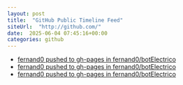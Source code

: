 ```yaml
---
layout: post
title:  "GitHub Public Timeline Feed"
siteUrl:  "http://github.com/"
date:  2025-06-04 07:45:16+00:00
categories: github
---
```

*  [fernand0 pushed to gh-pages in fernand0/botElectrico](https://github.com/fernand0/botElectrico/compare/68e3ead292...932765dee4)
*  [fernand0 pushed to gh-pages in fernand0/botElectrico](https://github.com/fernand0/botElectrico/compare/4e30d368f1...b10b0505cb)
*  [fernand0 pushed to gh-pages in fernand0/botElectrico](https://github.com/fernand0/botElectrico/compare/b5665b6efc...474f833a83)
